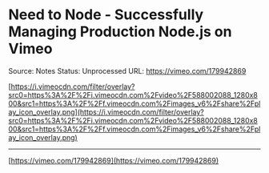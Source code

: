 # Need to Node - Successfully Managing Production Node.js on Vimeo

Source: Notes
Status: Unprocessed
URL: https://vimeo.com/179942869

[https://i.vimeocdn.com/filter/overlay?src0=https%3A%2F%2Fi.vimeocdn.com%2Fvideo%2F588002088_1280x800&src1=https%3A%2F%2Ff.vimeocdn.com%2Fimages_v6%2Fshare%2Fplay_icon_overlay.png](https://i.vimeocdn.com/filter/overlay?src0=https%3A%2F%2Fi.vimeocdn.com%2Fvideo%2F588002088_1280x800&src1=https%3A%2F%2Ff.vimeocdn.com%2Fimages_v6%2Fshare%2Fplay_icon_overlay.png)

---

[https://vimeo.com/179942869](https://vimeo.com/179942869)